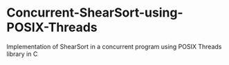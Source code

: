 # Concurrent-ShearSort-using-POSIX-Threads
Implementation of ShearSort in a concurrent program using POSIX Threads library in C
